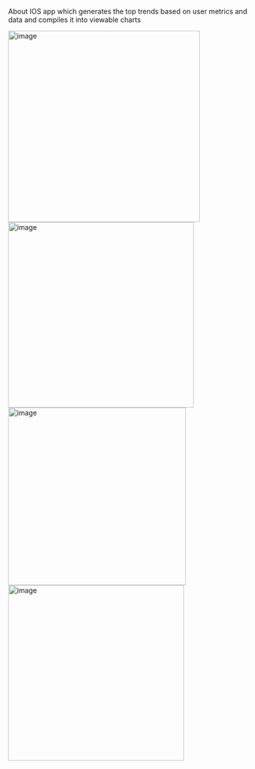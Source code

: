 About
IOS app which generates the top trends based on user metrics and data and compiles it into viewable charts

<img width="389" alt="image" src="https://github.com/user-attachments/assets/aefe80a7-e2ea-4dbc-9dc4-3b2fc0c5346a" />

<img width="377" alt="image" src="https://github.com/user-attachments/assets/149b48d3-6935-4e2b-beb9-0e43e12b781c" />

<img width="361" alt="image" src="https://github.com/user-attachments/assets/ec89bba3-681f-443e-9be7-d1e21b2c9f19" />

<img width="357" alt="image" src="https://github.com/user-attachments/assets/7977375f-0e41-4261-b82f-de7607dd990d" />
